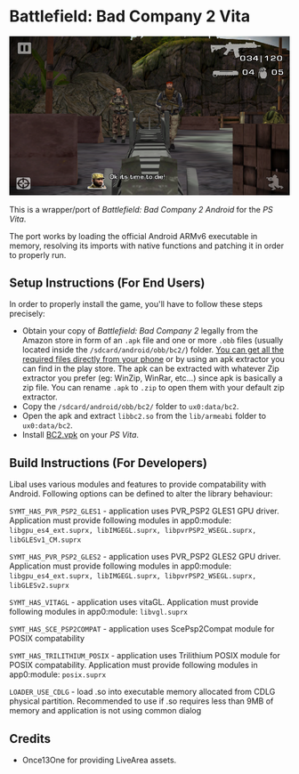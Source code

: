 # Battlefield: Bad Company 2 Vita

<p align="center"><img src="./screenshots/game.png"></p>

This is a wrapper/port of *Battlefield: Bad Company 2 Android* for the *PS Vita*.

The port works by loading the official Android ARMv6 executable in memory, resolving its imports with native functions and patching it in order to properly run.

## Setup Instructions (For End Users)

In order to properly install the game, you'll have to follow these steps precisely:

- Obtain your copy of *Battlefield: Bad Company 2* legally from the Amazon store in form of an `.apk` file and one or more `.obb` files (usually located inside the `/sdcard/android/obb/bc2/`) folder. [You can get all the required files directly from your phone](https://stackoverflow.com/questions/11012976/how-do-i-get-the-apk-of-an-installed-app-without-root-access) or by using an apk extractor you can find in the play store. The apk can be extracted with whatever Zip extractor you prefer (eg: WinZip, WinRar, etc...) since apk is basically a zip file. You can rename `.apk` to `.zip` to open them with your default zip extractor.
- Copy the `/sdcard/android/obb/bc2/` folder to `ux0:data/bc2`.
- Open the apk and extract `libbc2.so` from the `lib/armeabi` folder to `ux0:data/bc2`.
- Install [BC2.vpk](https://github.com/TheOfficialFloW/bc2_vita/releases/download/v1.0/BC2.vpk) on your *PS Vita*.

## Build Instructions (For Developers)

Libal uses various modules and features to provide compatability with Android. Following options can be defined to alter the library behaviour:

``SYMT_HAS_PVR_PSP2_GLES1`` - application uses PVR_PSP2 GLES1 GPU driver. Application must provide following modules in app0:module: ``libgpu_es4_ext.suprx, libIMGEGL.suprx, libpvrPSP2_WSEGL.suprx, libGLESv1_CM.suprx``

``SYMT_HAS_PVR_PSP2_GLES2`` - application uses PVR_PSP2 GLES2 GPU driver. Application must provide following modules in app0:module: ``libgpu_es4_ext.suprx, libIMGEGL.suprx, libpvrPSP2_WSEGL.suprx, libGLESv2.suprx``

``SYMT_HAS_VITAGL`` - application uses vitaGL. Application must provide following modules in app0:module: ``libvgl.suprx``

``SYMT_HAS_SCE_PSP2COMPAT`` - application uses ScePsp2Compat module for POSIX compatability

``SYMT_HAS_TRILITHIUM_POSIX`` - application uses Trilithium POSIX module for POSIX compatability. Application must provide following modules in app0:module: ``posix.suprx``

``LOADER_USE_CDLG`` - load .so into executable memory allocated from CDLG physical partition. Recommended to use if .so requires less than 9MB of memory and application is not using common dialog

## Credits

- Once13One for providing LiveArea assets.
